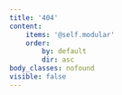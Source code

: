 ```yaml
---
title: '404'
content:
    items: '@self.modular'
    order:
        by: default
        dir: asc
body_classes: nofound
visible: false
---
```


